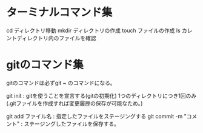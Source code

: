 # ターミナルコマンド集

cd ディレクトリ移動
mkdir ディレクトリの作成
touch ファイルの作成
ls カレントディレクトリ内のファイルを確認


# gitのコマンド集
gitのコマンドは必ずgit ~ のコマンドになる。

git init : gitを使うことを宣言する(gitの初期化) 1つのディレクトリにつき1回のみ(.gitファイルを作成すれば変更履歴の保存が可能なため。)

git add ファイル名 : 指定したファイルをステージングする
git commit -m "コメント" : ステージングしたファイルを保存する。






